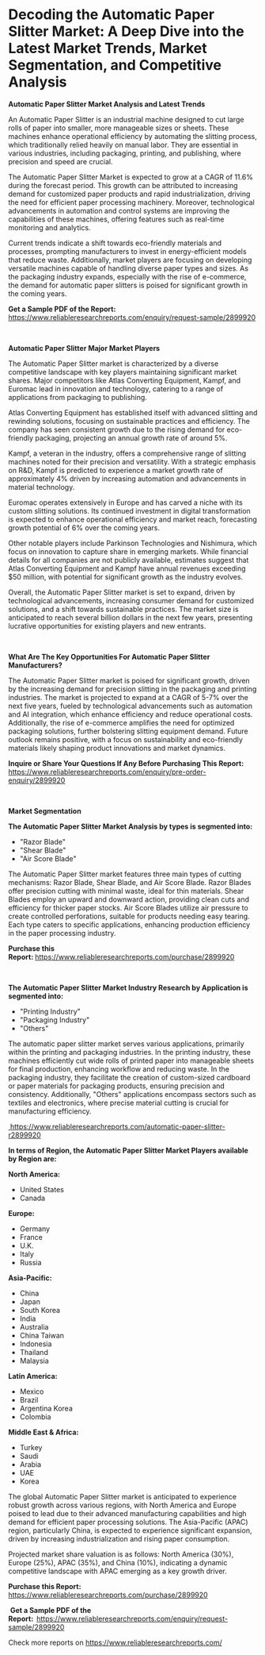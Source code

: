 <p><h1>Decoding the Automatic Paper Slitter Market: A Deep Dive into the Latest Market Trends, Market Segmentation, and Competitive Analysis</h1></p><p><strong>Automatic Paper Slitter Market Analysis and Latest Trends</strong></p>
<p><p>An Automatic Paper Slitter is an industrial machine designed to cut large rolls of paper into smaller, more manageable sizes or sheets. These machines enhance operational efficiency by automating the slitting process, which traditionally relied heavily on manual labor. They are essential in various industries, including packaging, printing, and publishing, where precision and speed are crucial.</p><p>The Automatic Paper Slitter Market is expected to grow at a CAGR of 11.6% during the forecast period. This growth can be attributed to increasing demand for customized paper products and rapid industrialization, driving the need for efficient paper processing machinery. Moreover, technological advancements in automation and control systems are improving the capabilities of these machines, offering features such as real-time monitoring and analytics.</p><p>Current trends indicate a shift towards eco-friendly materials and processes, prompting manufacturers to invest in energy-efficient models that reduce waste. Additionally, market players are focusing on developing versatile machines capable of handling diverse paper types and sizes. As the packaging industry expands, especially with the rise of e-commerce, the demand for automatic paper slitters is poised for significant growth in the coming years.</p></p>
<p><strong>Get a Sample PDF of the Report:&nbsp;</strong> <a href="https://www.reliableresearchreports.com/enquiry/request-sample/2899920?utm_campaign=3315&utm_medium=2&utm_source=Github&utm_content=ia&utm_term=16032025&utm_id=automatic-paper-slitter">https://www.reliableresearchreports.com/enquiry/request-sample/2899920</a></p>
<p>&nbsp;</p>
<p><strong>Automatic Paper Slitter Major Market Players</strong></p>
<p><p>The Automatic Paper Slitter market is characterized by a diverse competitive landscape with key players maintaining significant market shares. Major competitors like Atlas Converting Equipment, Kampf, and Euromac lead in innovation and technology, catering to a range of applications from packaging to publishing.</p><p>Atlas Converting Equipment has established itself with advanced slitting and rewinding solutions, focusing on sustainable practices and efficiency. The company has seen consistent growth due to the rising demand for eco-friendly packaging, projecting an annual growth rate of around 5%.</p><p>Kampf, a veteran in the industry, offers a comprehensive range of slitting machines noted for their precision and versatility. With a strategic emphasis on R&D, Kampf is predicted to experience a market growth rate of approximately 4% driven by increasing automation and advancements in material technology.</p><p>Euromac operates extensively in Europe and has carved a niche with its custom slitting solutions. Its continued investment in digital transformation is expected to enhance operational efficiency and market reach, forecasting growth potential of 6% over the coming years.</p><p>Other notable players include Parkinson Technologies and Nishimura, which focus on innovation to capture share in emerging markets. While financial details for all companies are not publicly available, estimates suggest that Atlas Converting Equipment and Kampf have annual revenues exceeding $50 million, with potential for significant growth as the industry evolves.</p><p>Overall, the Automatic Paper Slitter market is set to expand, driven by technological advancements, increasing consumer demand for customized solutions, and a shift towards sustainable practices. The market size is anticipated to reach several billion dollars in the next few years, presenting lucrative opportunities for existing players and new entrants.</p></p>
<p>&nbsp;</p>
<p><strong>What Are The Key Opportunities For Automatic Paper Slitter Manufacturers?</strong></p>
<p><p>The Automatic Paper Slitter market is poised for significant growth, driven by the increasing demand for precision slitting in the packaging and printing industries. The market is projected to expand at a CAGR of 5-7% over the next five years, fueled by technological advancements such as automation and AI integration, which enhance efficiency and reduce operational costs. Additionally, the rise of e-commerce amplifies the need for optimized packaging solutions, further bolstering slitting equipment demand. Future outlook remains positive, with a focus on sustainability and eco-friendly materials likely shaping product innovations and market dynamics.</p></p>
<p><strong>Inquire or Share Your Questions If Any Before Purchasing This Report:</strong> <a href="https://www.reliableresearchreports.com/enquiry/pre-order-enquiry/2899920?utm_campaign=3315&utm_medium=2&utm_source=Github&utm_content=ia&utm_term=16032025&utm_id=automatic-paper-slitter">https://www.reliableresearchreports.com/enquiry/pre-order-enquiry/2899920</a></p>
<p>&nbsp;</p>
<p><strong>Market Segmentation</strong></p>
<p><strong>The Automatic Paper Slitter Market Analysis by types is segmented into:</strong></p>
<p><ul><li>"Razor Blade"</li><li>"Shear Blade"</li><li>"Air Score Blade"</li></ul></p>
<p><p>The Automatic Paper Slitter market features three main types of cutting mechanisms: Razor Blade, Shear Blade, and Air Score Blade. Razor Blades offer precision cutting with minimal waste, ideal for thin materials. Shear Blades employ an upward and downward action, providing clean cuts and efficiency for thicker paper stocks. Air Score Blades utilize air pressure to create controlled perforations, suitable for products needing easy tearing. Each type caters to specific applications, enhancing production efficiency in the paper processing industry.</p></p>
<p><strong>Purchase this Report:&nbsp;</strong><a href="https://www.reliableresearchreports.com/purchase/2899920?utm_campaign=3315&utm_medium=2&utm_source=Github&utm_content=ia&utm_term=16032025&utm_id=automatic-paper-slitter">https://www.reliableresearchreports.com/purchase/2899920</a></p>
<p>&nbsp;</p>
<p><strong>The Automatic Paper Slitter Market Industry Research by Application is segmented into:</strong></p>
<p><ul><li>"Printing Industry"</li><li>"Packaging Industry"</li><li>"Others"</li></ul></p>
<p><p>The automatic paper slitter market serves various applications, primarily within the printing and packaging industries. In the printing industry, these machines efficiently cut wide rolls of printed paper into manageable sheets for final production, enhancing workflow and reducing waste. In the packaging industry, they facilitate the creation of custom-sized cardboard or paper materials for packaging products, ensuring precision and consistency. Additionally, "Others" applications encompass sectors such as textiles and electronics, where precise material cutting is crucial for manufacturing efficiency.</p></p>
<p><a href="https://www.reliableresearchreports.com/automatic-paper-slitter-r2899920?utm_campaign=3315&utm_medium=2&utm_source=Github&utm_content=ia&utm_term=16032025&utm_id=automatic-paper-slitter">&nbsp;https://www.reliableresearchreports.com/automatic-paper-slitter-r2899920</a></p>
<p><strong>In terms of Region, the Automatic Paper Slitter Market Players available by Region are:</strong></p>
<p>
    <p> <strong> North America: </strong>
        <ul>
            <li>United States</li>
            <li>Canada</li>
        </ul>
        </p> 
    <p> <strong> Europe: </strong>
        <ul>
            <li>Germany</li>
            <li>France</li>
            <li>U.K.</li>
            <li>Italy</li>
            <li>Russia</li>
        </ul>
        </p> 
    <p> <strong> Asia-Pacific: </strong>
        <ul>
            <li>China</li>
            <li>Japan</li>
            <li>South Korea</li>
            <li>India</li>
            <li>Australia</li>
            <li>China Taiwan</li>
            <li>Indonesia</li>
            <li>Thailand</li>
            <li>Malaysia</li>
        </ul>
        </p> 
    <p> <strong> Latin America: </strong>
        <ul>
            <li>Mexico</li>
            <li>Brazil</li>
            <li>Argentina Korea</li>
            <li>Colombia</li>
        </ul>
        </p> 
    <p> <strong> Middle East & Africa: </strong>
        <ul>
            <li>Turkey</li>
            <li>Saudi</li>
            <li>Arabia</li>
            <li>UAE</li>
            <li>Korea</li>
        </ul>
    </p>
    </p>
<p><p>The global Automatic Paper Slitter market is anticipated to experience robust growth across various regions, with North America and Europe poised to lead due to their advanced manufacturing capabilities and high demand for efficient paper processing solutions. The Asia-Pacific (APAC) region, particularly China, is expected to experience significant expansion, driven by increasing industrialization and rising paper consumption. </p><p>Projected market share valuation is as follows: North America (30%), Europe (25%), APAC (35%), and China (10%), indicating a dynamic competitive landscape with APAC emerging as a key growth driver.</p></p>
<p><strong>Purchase this Report: </strong><a href="https://www.reliableresearchreports.com/purchase/2899920?utm_campaign=3315&utm_medium=2&utm_source=Github&utm_content=ia&utm_term=16032025&utm_id=automatic-paper-slitter">https://www.reliableresearchreports.com/purchase/2899920</a></p>
<p>&nbsp;<strong>Get a Sample PDF of the Report:&nbsp;&nbsp;</strong><a href="https://www.reliableresearchreports.com/enquiry/request-sample/2899920?utm_campaign=3315&utm_medium=2&utm_source=Github&utm_content=ia&utm_term=16032025&utm_id=automatic-paper-slitter">https://www.reliableresearchreports.com/enquiry/request-sample/2899920</a></p>
<p><strong></strong></p>
<p>Check more reports on <a href="https://www.reliableresearchreports.com/?utm_campaign=3315&utm_medium=2&utm_source=Github&utm_content=ia&utm_term=16032025&utm_id=automatic-paper-slitter">https://www.reliableresearchreports.com/</a></p>